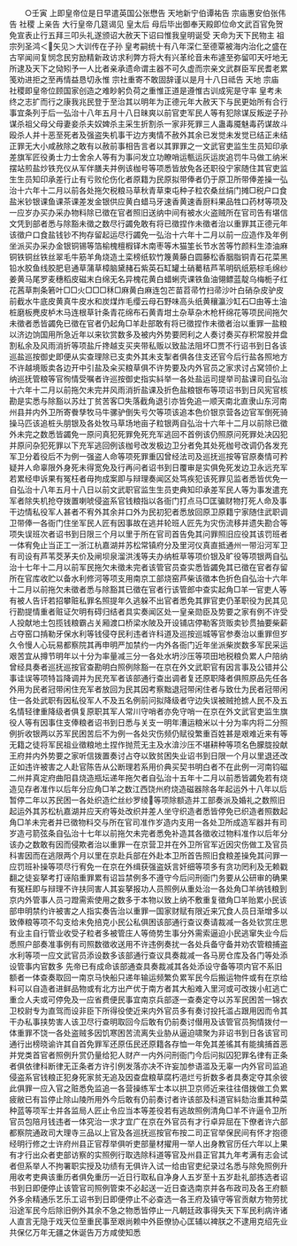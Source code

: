 <!-- { "loadSidebar": true } -->
　　○壬寅  上即皇帝位是日早遣英国公张懋告  天地新宁伯谭祐告  宗庙惠安伯张伟告  社稷  上亲告  大行皇帝几筵谒见  皇太后  母后毕出御奉天殿即位命文武百官免贺免宣表止行五拜三叩头礼遂颁诏大赦天下诏曰惟我皇明诞受  天命为天下民物主  祖宗列圣鸿＜矢见＞大训传在子孙  皇考嗣统十有八年深仁至德覃被海内治化之盛在古罕闻间复悯念民穷励精新政访求利弊方将大有兴革纶音未布遽至弥留叩天吁地无所逮及天下之恸矧予一人比者亲承遗命谓主器不可久虚而宗亲文武群臣军民耆老累笺劝进拒之至再情益恳切永惟  宗社重寄不敢固辞谨以是月十八日祗告  天地  宗庙  社稷即皇帝位顾国家创造之难眇躬负荷之重惟正道是遵惟古训成宪是守率  皇考未终之志扩而行之康我兆民登于至治其以明年为正德元年大赦天下与民更始所有合行事宜条列于后一弘治十八年五月十八日昧爽以前官吏军民人等有犯除谋反叛逆子孙谋杀祖父母父母妻妾杀夫奴婢杀主采生折割杀一家非死罪三人蛊毒魇魅毒药谋故斗殴杀人并十恶至死者及强盗失机事干边方夷情不赦外其余已发觉未发觉已结正未结正罪无大小咸赦除之敢有以赦前事相告言者以其罪罪之一文武官吏监生生员知印承差旗军匠役勇士力士舍余人等有为事问发立功瞭哨运甎运灰运炭追罚牛马做工纳米摆站煎盐炒铁充仪从军伴膳夫并例该枷号等项悉皆放免各还职役宁家随住其官吏监生生员知印承差行止有亏败伦伤化者原籍为民原拟带俸者仍于原卫所带俸差操一弘治十六年十二月以前各处拖欠税粮马草秋青草束屯种子粒农桑丝绢门摊□税户口食盐米钞银课鱼课茶课差发金银供应黄白蜡马牙速香黄速香厨料果品牲口药材等项及一应岁办买办采办物料除已徵在官者照旧送纳中间有被水火盗贼所在官司告有堪信文凭到部者悉与除豁未徵之数尽行蠲免敢有将已徵捏作未徵者治以重罪其正德元年该徵户口食盐钱钞不拘存留起运尽行蠲免一弘治十六年十二月以前一应造作及年例坐派买办采办金银铜锡等箔榆槐檀椵铎木南枣等木猫筀长节水苦等竹颜料生漆油麻铜铁铜丝铁丝翠毛牛筋羊角烧造土栾榜纸软竹篾黄藤白圆藤松香胭脂铜青石花菜黑铅水胶鱼线胶肥皂通草蒲草樟脑黛赭石紫英石缸罐土硝薥秸芦苇明矾纸筋棕毛绵纱姜黄马尾罗麦穗稻皮磁末白绵无名异槐花黄白蜡蜊壳课铁鱼油翎鳔蓝靛乌梅栀子红花茜草荆条箬叶□□火□□□秝□麻黄白麻连包芒苗苕帚竹扫帚沙叶白硝杂皮驴皮前截水牛底皮黄真牛皮水和炭煤炸毛缨云母石野味高头纸黄穰瀛沙缸石□由等土油桩磨板麂皮栌木马连根草针条青花绵布石黄青坩土杂草杂木枪杆绵花等项民间拖欠未徵者悉皆蠲免已徵在官者仍起角□羊赴部敢有将已徵捏作未徵者治以重罪一盐粮以济边饷国用所急近年以来钦赏数多及被内外势要罔利之人奏讨奏买存积常股并盘割私余及风雨消折等项盐斤搀越支买夹带私贩以致盐法阻坏□贾不行诏书到日各该巡盐巡按御史即便从实查理除已支卖外其未支掣者俱各住支还官今后行盐各照地方不许越境贩卖各边开中引盐及籴买粮草俱不许势要及内外官员之家求讨占窝领价上纳巡抚管粮等官徇情受嘱者许巡按御史指实紏举一各处盐运司提举司盐课司自弘治十六年十二月以前拖欠未完并风雨消折盐课及折色盐粮银布等项诏书到日风宪官核勘是实悉与除豁以苏灶丁贫苦客□失落截角退引亦皆免追一顺天南北直隶山东河南州县并内外卫所寄餋孳牧马牛骡驴倒失亏欠等项该追本色价银京营各边官军倒死骑操马匹该追桩头朋银及各处牧马草场地亩子粒银两自弘治十六年十二月以前除已徵外未完之数悉皆蠲免一原问真犯死罪免死充军逃回不首例该仍照原问死罪处决囚犯并原问杂犯死罪以下充军逃回例该枷号改发极边卫分者免其处死枷号改调仍各发充军卫分着役后不为例一强盗人命等项死罪重囚曾经法司及巡抚巡按等官原奏情可矜疑并人命辜限外身死未得宽免及行再问者诏书到日覆审是实俱免死发边卫永远充军若累经申诉果有冤枉者毋拘成案即与辩理奏闻区处笃疾犯该死罪见监者悉皆优免一自弘治十八年五月十八日以前文武职官监生生员吏典知印承差军民人等为事发遣充军者除失机抢夺拨置喇唬侵盗系官钱粮指以各衙门打点马□匡骗财物打死人命及事干边情私役军人甚者不宥外其余并口外为民初犯者悉放回原卫原籍宁家随住武职调卫带俸一各衙门住坐军民人匠有因事故在逃并轮班人匠先为灾伤流移并遗失勘合等项失误班次者诏书到日限三个月以里于所在官司首告免其问罪照旧应役其该罚班者一体宥免止当正工一浙江杭嘉湖并苏松常镇府分及里河仪真直抵通州一带沿河军卫有司设有芦苇茭茅夫价及闸坝泉溜洪浅等夫办纳桩草等项价银及旷役等项银两自弘治十七年十二月以前军民拖欠未徵未完者该管官员查实悉皆蠲免其已徵在官者存留所在官库收贮以备水利修河等项支用南京工部烧窑芦柴该徵本色折色自弘治十六年十二月以前拖欠未徵者悉与除豁其已徵在官者行该管郎中查实起角□羊一官吏人等有被人告讦若招攀赃私罪名照提年久逃躲不出官者悉免其罪官吏仍革职役为民其见行勘提情重者赃证欠明有碍归结者具实奏闻区处一皇亲勋臣及势要之家有例不许受人投献地土包揽钱粮霸占关厢渡口桥梁水陂及开设铺店停勒客货贩卖钞贯抽要柴薪占夺窑口掯勒牙保水利等钱侵夺民利违者许科道及巡按巡城等官参奏治以重罪但岁久令慢人心玩易都察院其再申明严加禁约一内外各衙门近年坐派柴炭数多军民采运艰苦宜从撙节明年以十分为率量减三分一各处水坍沙压等项田地税粮负累人户陪纳曾经具奏者巡抚巡按官查勘明白照例除豁一在京在外文武职官有因言事及公错并公事诖误等项特旨降调并为民充军者该部通行查出调者复还原职降者俱照原品先任各外用为民者冠带闲住充军者放回为民其因考察黜退冠带闲住者与致仕为民者冠带闲住一各处武职有因私役军人不及五名例前问拟降级者守边失误被贼抢掳人民不及五名情轻律重降级者俱复原职其军人常川守哨者亦免守哨一在京在外文武官吏监生旗役人等有因事住支俸粮者诏书到日悉与关支一明年漕运粮米以十分为率内将二分照例折收银两以苏军民困苦后不为例一各处灾伤频仍赋役繁重百姓甚是艰难近来有等无籍之徒将军民祖业徵粮地土捏作抛荒无主及水渰沙压不堪耕种等项名色朦胧投献王府并内外势要之家听信拨置奏讨占夺以致贫困失业诏书到日限一个月以里退还改正如违许被害之人赴官陈告从公断理若系用价典买契书明白者不在此例一河南钧磁二州并真定府曲阳县烧造瓶坛递年拖欠者自弘治十五年十二月以前悉皆蠲免若有烧造见存者准作以后年分应角□羊之数江西饶州府烧造磁器除各年起运外十八年以后暂停二年以苏民困一各处织造纻丝纱罗绫等项除额造并工部奏派及婚礼之数照旧起运外其苏松杭嘉湖并应天府等处改织并差人坐守织造者悉皆停免已织造者照数起角□羊未完者并已徵物料交与所在官司准作岁造内支用一各处卫所成造军器并有司岁造弓箭弦条自弘治十七年以前拖欠未完者悉免补造其各徵收过物料准作以后年分该办之数敢有因而侵欺者治以重罪一在京营卫并在外卫所官军近因灾伤做工及官员科害因而在逃限两个月以里在京赴兵部在外赴本卫所首告照旧食粮差操免其问罪一应罚班补操等项尽行宥免一在京在外缉获强盗妖言奸细等项多有贪功罔利及无赖戳翻之徒妄拏考打诬陷重罪累有诏旨禁例多不遵守今后问刑衙门务要从公研审的确果有冤枉即与辩理不许扶同害人其妄拏报功人员照例从重处治一各处角□羊纳钱粮到京内外管事人员刁蹬需索使用之数多于本物以致上纳不敷重复徵角□羊贻累小民该部申明禁约许被害之人指实奏告治以重罪一国家财赋有限近来冗食人员日渐增多以致俸粮等项不勾支给未免掊克小民公私俱困该部通行查议奏请裁减一各处钦赏庄思有业主自行管业收受子粒者多被管庄人等倚势生事分外需索逼迫小民逃窜失业今后悉照户部奏准事例有司照数徵收送用不许违例奏扰一各处兵备守备并劝农管粮捕盗水利等项一应文武官员添设数多该部通行查议具奏裁减一各马房仓库及各门等处添设管事内官数多  先帝已有成命该部通查具奏裁减其各处添设守备等项内官不系旧额者一体查奏取回一南京马快船只递年输运频繁负累军民今后搬运物件或有在京给料可以自造者进鲜品物或有北方出产优于南方者其大船难入里河或可改拨小舡逃亡重佥人夫或可停免及一应省费便民事宜南京兵部逐一查奏定夺以苏军民困苦一锦衣卫校尉专为直驾而设非臣下所得役使近来内外官员多有奏讨投托滥占跟用因而令其干办私事挟势害人该卫尽行查明取回今后敢有仍前奏讨僣用及该管官员狥情拨付一体重罪不饶一各处盗贼多因饥寒困苦流离失业胁从逼迫啸聚为非诏书到日各该官司通行出榜晓谕许其自首免罪军还原伍民还原籍各存恤一年免其差徭其有能擒捕首恶并党类首官者照例升赏仍量给犯人财产一内外问刑衙门今后问拟囚犯罪名律有正条者俱依律科断律无正条者方许引例发落亦决不许妄加参语滥及无辜一内外官司监追侵盗系官钱粮正犯身死家贫无追及因查盘粮草腐朽浥烂亏折数多者具奏定夺其余彼此俱罪一应入官之赃悉免监追一各营操练军士本以拱卫京师近来往往借拨做工负累疲敝已有旨停止除山陵所用外今后敢有仍前奏讨者许该部及科道官紏劾治重其种菜种蓝等项军士并各监局人匠止令应当本等差役若有逃故照例清角□羊不许逼令卫所官员包陪月钱违者一体究治一求才宜广在京在外官员有才行卓异屈在下僚者许六部都察院通政司大理寺三品以上官及各巡抚巡按官布按二司正官举保民间有怀才抱德经明行修之士许府州县正官荐举俱听吏部量材擢用一举人出身教官历任六年以上果有才行出众者吏部访察的实照例行取选除科道等官及州县正官其九年考满有志会试者但系举人不拘署职实授及功绩有无俱许入试一给由官吏纪录过名悉与除免照例升用收考吏典该重历者俱免重历一近日行取私自净身人五岁至十五岁赴礼部拣选者诏书到日即便停止该管官司照例管束不必起送一近日查选南京并各布政司及各王府额外多余精通乐艺乐工诏书到日即便停止不必查选一各王府及镇守等官贡献方物劳扰沿途军民今后除旧例外其余不急之物悉皆停止一凡朝廷政事得失天下军民利病许诸人直言无隐于戏天位至重民事至艰尚赖中外臣僚协心匡辅以裨朕之不逮用克绍先业共保亿万年无疆之休诞告万方咸使知悉
